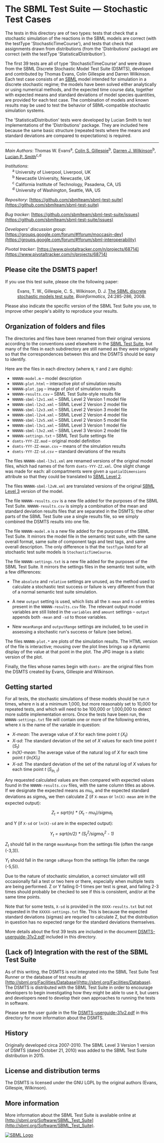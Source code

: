 The SBML Test Suite –– Stochastic Test Cases
============================================

The tests in this directory are of two types: tests that check that a stochastic simulation of the reactions in the SBML models are correct (with the testType 'StochasticTimeCourse'), and tests that check that assignments drawn from distributions (from the 'Distributions' package) are correct (with the testType 'StatisticalDistribution').

The first 39 tests are all of type 'StochasticTimeCourse' and were drawn from the SBML Discrete Stochastic Model Test Suite (DSMTS), developed and contributed by Thomas Evans, Colin Gillespie and Darren Wilkinson.  Each test case consists of an [SBML](http://sbml.org) model intended for simulation in a discrete stochastic regime; the models have been solved either analytically or using numerical methods, and the expected time course data, together with expected means and standard deviations of model species quantities, are provided for each test case.  The combination of models and known results may be used to test the behavior of SBML-compatible stochastic simulation systems.

The 'StatisticalDistribution' tests were developed by Lucian Smith to test implementations of the 'Distributions' package.  They are included here because the same basic structure (repeated tests where the means and standard deviations are compared to expectations) is required.

----
*Main Authors*: Thomas W. Evans<sup>a</sup>, [Colin S. Gillespie](https://github.com/csgillespie)<sup>b</sup>, [Darren J. Wilkinson](https://github.com/darrenjw)<sup>b</sup>, [Lucian P. Smith](https://github.com/luciansmith)<sup>c,d</sup>

*Institutions*:<br>
&nbsp;&nbsp;&nbsp;&nbsp;&nbsp;&nbsp;<sup>a</sup> University of Liverpool, Liverpool, UK<br>
&nbsp;&nbsp;&nbsp;&nbsp;&nbsp;&nbsp;<sup>b</sup> Newcastle University, Newcastle, UK<br>
&nbsp;&nbsp;&nbsp;&nbsp;&nbsp;&nbsp;<sup>c</sup> California Institute of Technology, Pasadena, CA, US<br>
&nbsp;&nbsp;&nbsp;&nbsp;&nbsp;&nbsp;<sup>d</sup> University of Washington, Seattle, WA, US<br>

*Repository*:   [https://github.com/sbmlteam/sbml-test-suite](https://github.com/sbmlteam/sbml-test-suite)

*Bug tracker*:   [https://github.com/sbmlteam/sbml-test-suite/issues](https://github.com/sbmlteam/sbml-test-suite/issues)

*Developers' discussion group*: [https://groups.google.com/forum/#!forum/moccasin-dev](https://groups.google.com/forum/#!forum/sbml-interoperability)

*Pivotal tracker*: [https://www.pivotaltracker.com/n/projects/68714](https://www.pivotaltracker.com/n/projects/68714)


Please cite the DSMTS paper!
----------------------------

If you use this test suite, please cite the following paper:

<dl>
<dd>
Evans, T. W., Gillespie, C. S., Wilkinson, D. J. <a href="http://bioinformatics.oxfordjournals.org/content/24/2/285">The SBML
discrete stochastic models test suite</a>, <i>Bioinformatics</i>, 24:285-286, 2008.
</dd>
</dl>

Please also indicate the specific version of the SBML Test Suite you
use, to improve other people's ability to reproduce your results.



Organization of folders and files
---------------------------------

The directories and files have been renamed from their original versions according to the conventions used elsewhere in the [SBML Test Suite](https://github.com/sbmlteam/sbml-test-suite), but many of the files in each subdirectory are still named as they were originally so that the correspondences between this and the DSMTS should be easy to identify.

Here are the files in each directory (where `N`, `Y` and `Z` are digits):

*  `NNNNN-model.m`          – model description
*  `NNNNN-plot.html`        – interactive plot of simulation results
*  `NNNNN-plot.jpg`         – image of plot of simulation results
*  `NNNNN-results.csv`      – SBML Test Suite-style results file
*  `NNNNN-sbml-l2v1.xml`    – SBML Level 2 Version 1 model file
*  `NNNNN-sbml-l2v2.xml`    – SBML Level 2 Version 2 model file
*  `NNNNN-sbml-l2v3.xml`    – SBML Level 2 Version 3 model file
*  `NNNNN-sbml-l2v4.xml`    – SBML Level 2 Version 4 model file
*  `NNNNN-sbml-l2v5.xml`    – SBML Level 2 Version 5 model file
*  `NNNNN-sbml-l3v1.xml`    – SBML Level 3 Version 1 model file
*  `NNNNN-sbml-l3v2.xml`    – SBML Level 3 Version 2 model file
*  `NNNNN-settings.txt`     – SBML Test Suite settings file
*  `dsmts-YYY-ZZ.mod`       – original model definition
*  `dsmts-YYY-ZZ-mean.csv`  – means of the simulation results
*  `dsmts-YYY-ZZ-sd.csv`    – standard deviations of the results

The files `NNNNN-sbml-l3v1.xml` are renamed versions of the original
model files, which had names of the form `dsmts-YYY-ZZ.xml`. One
slight change was made for each: all compartments were given a
`spatialDimensions` attribute so that they could be translated to [SBML
Level 2](http://sbml.org/Documents/Specifications#SBML_Level_2).

The files `NNNNN-sbml-l2vN.xml` are translated versions of the original [SBML Level 3](http://sbml.org/Documents/Specifications#SBML_Level_3) version of the model.

The file `NNNNN-results.csv` is a new file added for the purposes of the SBML Test Suite.  `NNNNN-results.csv` is simply a combination of the mean and standard deviation results files that are separated in the DSMTS; the other parts of the SBML Test Suite use a single results file, so we simply combined the DSMTS results into one file.

The file `NNNNN-model.m` is a new file added for the purposes of the SBML Test Suite.  It mirrors the model file in the semantic test suite, with the same overall format, same suite of component tags and test tags, and same overall description.  The only difference is that the `testType` listed for all stochastic test suite models is `StochasticTimeCourse`.

The file `NNNNN-settings.txt` is a new file added for the purposes of the SBML Test Suite.  It mirrors the settings files in the semantic test suite, with a few differences:

* The `absolute` and `relative` settings are unused, as the method used to calculate a stochastic test success or failure is very different from that of a normal semantic test suite simulation.

* A new `output` setting is used, which lists all the `X-mean` and `X-sd` entries present in the `NNNNN-results.csv` file.  The relevant output model variables are still listed in the `variables` and `amount` settings – `output` appends both `-mean` and `-sd` to those variables.

* New `meanRange` and `outputRange` settings are included, to be used in assessing a stochastic run's success or failure (see below).

The files `NNNNN-plot.*` are plots of the simulation results.  The HTML version of the file is interactive; mousing over the plot lines brings up a dynamic display of the value at that point in the plot.  The JPG image is a static version of the plot.

Finally, the files whose names begin with `dsmts-` are the original files from the DSMTS created by Evans, Gillespie and Wilkinson.


Getting started
---------------

For all tests, the stochastic simulations of these models should be run <i>n</i> times, where <i>n</i> is at a minimum 1,000, but more reasonably set to 10,000 for repeated tests, and which will need to be 100,000 or 1,000,000 to detect more subtle implementation errors.  Once the tests have been run, the `NNNNN-settings.txt` file will contain one or more of the following entries, where `X` is the name of the variable in question:
* <i>X-mean</i>: The average value of <i>X</i> for each time point <i>t</i> (<i>X<sub>t</sub></i>)
* <i>X-sd</i>: The standard deviation of the set of <i>X</i> values for each time point <i>t</i> (<i>S<sub>t</sub></i>)
* <i>ln(X)-mean</i>: The average value of the natural log of <i>X</i> for each time point <i>t</i> (<i>ln(X)<sub>t</sub></i>)
* <i>X-sd</i>: The standard deviation of the set of the natural log of <i>X</i> values for each time point <i>t</i> (<i>S<sub>ln, t</sub></i>)

Any requested calculated values are then compared with expected values found in the `NNNNN-results.csv` files, with the same column titles as above.  If we designate the expected means as <i>mu<sub>t</sub></i>, and the expected standard deviations as <i>sigma<sub>t</sub></i>, we then calculate Z (if `X-mean` or `ln(X)-mean` are in the expected output):

<p align="center">
<i>Z<sub>t</sub> = sqrt(n) * (X<sub>t</sub> - mu<sub>t</sub>)/sigma<sub>t</sub></i>
</p>

and Y (if `X-sd` or `ln(X)-sd` are in the expected output):

<p align="center">
<i>Y<sub>t</sub> = sqrt(n/2) * (S<sub>t</sub><sup>2</sup>/sigma<sub>t</sub><sup>2</sup> - 1)</i>
</p>

<i>Z<sub>t</sub></i> should fall in the range `meanRange` from the settings file (often the range (-3,3)).

<i>Y<sub>t</sub></i> should fall in the range `sdRange` from the settings file (often the range (-5,5)).

Due to the nature of stochastic simulation, a correct simulator will still occasionally fail a test or two here or there, especially when multiple tests are being performed. Z or Y failing 0-1 times per test is great, and failing 2-3 times should probably be checked to see if this is consistent, and/or at the same time points.

Note that for some tests, `X-sd` is provided in the `XXXX-results.txt` but not requested in the `XXXXX-settings.txt` file.  This is because the expected standard deviations (sigmas) are requried to calculate Z, but the distribution in question has no expected range for the standard deviations themselves.

More details about the first 39 tests are included in the document [DSMTS-userguide-31v2.pdf](DSMTS-userguide-31v2.pdf) included in this directory.

(Lack of) Integration with the rest of the SBML Test Suite
----------------------------------------------------------

As of this writing, the DSMTS is not integrated into the SBML Test Suite Test Runner or the database of test results at [http://sbml.org/Facilities/Database](http://sbml.org/Facilities/Database).  The DSMTS is distributed with the SBML Test Suite in order to encourage developers to begin investigating how they might be able to use it, but users and developers need to develop their own approaches to running the tests in software.

Please see the user guide in the file [DSMTS-userguide-31v2.pdf](DSMTS-userguide-31v2.pdf) in
this directory for more information about the DSMTS.


History
-------

Originally developed circa 2007-2010.  The SBML Level 3 Version 1 version of DSMTS (dated October 21, 2010) was added to the SBML Test Suite distribution in 2015.


License and distribution terms
------------------------------

The DSMTS is licensed under the GNU LGPL by the original authors
(Evans, Gillespie, Wilkinson).


More information
----------------

More information about the SBML Test Suite is available online at
[http://sbml.org/Software/SBML_Test_Suite](http://sbml.org/Software/SBML_Test_Suite).

[![SBML Logo](https://raw.githubusercontent.com/sbmlteam/sbml-test-suite/develop/src/misc/graphics-originals/Official-sbml-supported-70.jpg)](http://sbml.org)
